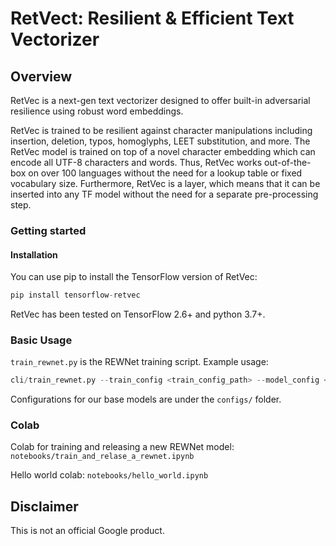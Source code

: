 # RetVect: Resilient & Efficient Text Vectorizer


## Overview
RetVec is a next-gen text vectorizer designed to offer built-in adversarial resilience using robust word embeddings.

RetVec is trained to be resilient against character manipulations including insertion, deletion, typos, homoglyphs, LEET substitution, and more. The RetVec model is trained on top of a novel character embedding which can encode all UTF-8 characters and words. Thus, RetVec works out-of-the-box on over 100 languages without the need for a lookup table or fixed vocabulary size. Furthermore, RetVec is a layer, which means that it can be inserted into any TF model without the need for a separate pre-processing step.


### Getting started

#### Installation

You can use pip to install the TensorFlow version of RetVec:

```python
pip install tensorflow-retvec
```

RetVec has been tested on TensorFlow 2.6+ and python 3.7+.

### Basic Usage

`train_rewnet.py` is the REWNet training script. Example usage:

```python
cli/train_rewnet.py --train_config <train_config_path> --model_config <model_config_path> --output_dir <output_path>
```

Configurations for our base models are under the `configs/` folder.

### Colab

Colab for training and releasing a new REWNet model: `notebooks/train_and_relase_a_rewnet.ipynb`

Hello world colab: `notebooks/hello_world.ipynb`

## Disclaimer
This is not an official Google product.
